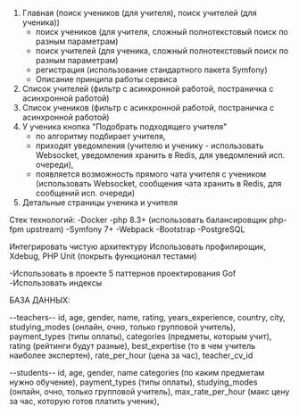 1) Главная (поиск учеников (для учителя), поиск учителей (для ученика))
   - поиск учеников (для учителя, сложный полнотекстовый поиск по разным параметрам)
   - поиск учителей (для ученика, сложный полнотекстовый поиск по разным параметрам)
   - регистрация (использование стандартного пакета Symfony)
   - Описание принципа работы сервиса
2) Список учителей (фильтр с асинхронной работой, постраничка с асинхронной работой)
3) Список учеников (фильтр с асинхронной работой, постраничка с асинхронной работой)
4) У ученика кнопка "Подобрать подходящего учителя"
   - по алгоритму подбирает учителя,
   - приходят уведомления (учителю и ученику - использовать Websocket, уведомления хранить в Redis, для уведомлений исп. очереди),
   - появляется возможность прямого чата учителя с учеником (использовать Websocket, сообщения чата хранить в Redis, для сообщений исп. очереди)
5) Детальные страницы ученика и учителя


Стек технологий:
-Docker
-php 8.3+ (использовать балансировщик php-fpm upstream)
-Symfony 7+
-Webpack
-Bootstrap
-PostgreSQL

Интегрировать чистую архитектуру
Использовать профилирощик, Xdebug, PHP Unit (покрыть функционал тестами)


-Использовать в проекте 5 паттернов проектирования Gof
-Использовать индексы

БАЗА ДАННЫХ:

--teachers--
id, age, gender, name, rating, years_experience,
country,
city,
studying_modes (онлайн, очно, только групповой учитель),
payment_types (типы оплаты),
categories (предметы, которым учит),
rating (рейтинги будут разные),
best_expertise (то в чем учитель наиболее экспертен),
rate_per_hour (цена за час),
teacher_cv_id


--students--
id, age, gender, name
categories (по каким предметам нужно обучение),
payment_types (типы оплаты),
studying_modes (онлайн, очно, только групповой учитель),
max_rate_per_hour (макс цену за час, которую готов платить ученик),